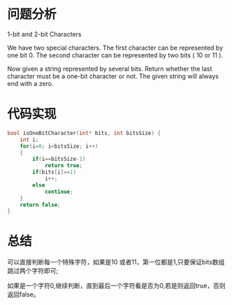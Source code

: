 # 问题分析

1-bit and 2-bit Characters

We have two special characters. The first character can be represented by one bit  0. The second character can be represented by two bits ( 10 or  11 ).

Now given a string represented by several bits. Return whether the last character must be a one-bit character or not. The given string will always end with a zero.

# 代码实现

```c
bool isOneBitCharacter(int* bits, int bitsSize) {
    int i;
    for(i=0; i<bitsSize; i++)
    {
        if(i==bitsSize-1) 
            return true;
        if(bits[i]==1) 
            i++;
        else 
            continue;
    }
    return false;
}
```

# 总结

可以直接判断每一个特殊字符，如果是10 或者11，第一位都是1,只要保证bits数组跳过两个字符即可;

如果是一个字符0,继续判断，直到最后一个字符看是否为0,若是则返回true，否则返回false。